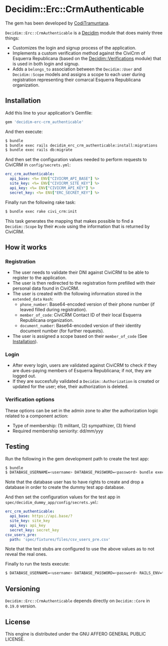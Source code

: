 # Decidim::Erc::CrmAuthenticable

The gem has been developed by [CodiTramuntana](https://coditramuntana.com).

`Decidim::Erc::CrmAuthenticable` is a [Decidim](https://github.com/decidim/decidim) module that does mainly three things:
- Customizes the login and signup process of the application.
- Implements a custom verification method against the CiviCrm of Esquerra Republicana (based on the [Decidim::Verifications](https://github.com/decidim/decidim/tree/master/decidim-verifications#decidimverifications) module) that is used in both login and signup.
- Adds a `belongs_to` association between the `Decidim::User` and `Decidim::Scope` models and assigns a scope to each user during registration representing their comarcal Esquerra Republicana organization.

## Installation

Add this line to your application's Gemfile:

```ruby
gem 'decidim-erc-crm_authenticable'
```

And then execute:

```bash
$ bundle
$ bundle exec rails decidim_erc_crm_authenticable:install:migrations
$ bundle exec rails db:migrate
```

And then set the configuration values needed to perform requests to CiviCRM in `config/secrets.yml`:

```yml
erc_crm_authenticable:
  api_base: <%= ENV["CIVICRM_API_BASE"] %>
  site_key: <%= ENV["CIVICRM_SITE_KEY"] %>
  api_key: <%= ENV["CIVICRM_API_KEY"] %>
  secret_key: <%= ENV["ERC_SECRET_KEY"] %>
```

Finally run the following rake task:

```bash
$ bundle exec rake civi_crm:init
```
This task generates the mapping that makes possible to find a `Decidim::Scope` by their `#code` using the information that is returned by CiviCRM.

## How it works

### Registration
- The user needs to validate their DNI against CiviCRM to be able to register to the application.
- The user is then redirected to the registration form prefilled with their personal data found in CiviCRM.
- The user is created with the following information stored in the `extended_data` `Hash`:
  - `phone_number`: Base64-encoded version of their phone number (if leaved filled during registration).
  - `member_of_code`: CiviCRM Contact ID of their local Esquerra Republicana organization.
  - `document_number`: Base64-encoded version of their identity document number (for further requests).
- The user is assigned a scope based on their `member_of_code` (See [Installation](#installation)).

### Login
- After every login, users are validated against CiviCRM to check if they are dues-paying members of Esquerra Republicana; if not, they are logged out.
- If they are succesfully validated a `Decidim::Authorization` is created or updated for the user; else, their authorization is deleted.

### Verification options
These options can be set in the admin zone to alter the authorization logic related to a component action:
- Type of membership: (1) militant, (2) sympathizer, (3) friend
- Required membership seniority: dd/mm/yyy

## Testing

Run the following in the gem development path to create the test app:

```bash
$ bundle
$ DATABASE_USERNAME=<username> DATABASE_PASSWORD=<password> bundle exec rake test_app
```
Note that the database user has to have rights to create and drop a database in order to create the dummy test app database.

And then set the configuration values for the test app in `spec/decidim_dummy_app/config/secrets.yml`:

```yaml
erc_crm_authenticable:
  api_base: https://api.base/?
  site_key: site_key
  api_key: api_key
  secret_key: secret_key
csv_users_pre:
  path: 'spec/fixtures/files/csv_users_pre.csv'
```
Note that the test stubs are configured to use the above values as to not reveal the real ones.

Finally to run the tests execute:

```bash
$ DATABASE_USERNAME=<username> DATABASE_PASSWORD=<password> RAILS_ENV=test bundle exec rspec
```

## Versioning

`Decidim::Erc::CrmAuthenticable` depends directly on `Decidim::Core` in `0.19.0` version.

## License

This engine is distributed under the GNU AFFERO GENERAL PUBLIC LICENSE.
